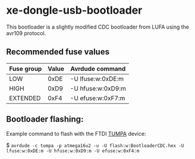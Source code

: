 xe-dongle-usb-bootloader
========================

This bootloader is a slightly modified CDC bootloader from LUFA using the avr109
protocol.


Recommended fuse values
-----------------------

| Fuse group | Value | Avrdude command   |
|------------|-------|-------------------|
| LOW        | 0xDE  | -U lfuse:w:0xDE:m |
| HIGH       | 0xD9  | -U hfuse:w:0xD9:m |
| EXTENDED   | 0xF4  | -U efuse:w:0xF7:m |


Bootloader flashing:
--------------------

Example command to flash with the FTDI [TUMPA](https://www.diygadget.com/jtag-cables-and-microcontroller-programmers/tiao-usb-multi-protocol-adapter-jtag-spi-i2c-serial) device:

$ `avrdude -c tumpa -p atmega16u2 -u -U flash:w:BootloaderCDC.hex -U lfuse:w:0xDE:m -U hfuse:w:0xD9:m -U efuse:w:0xF4:m`
